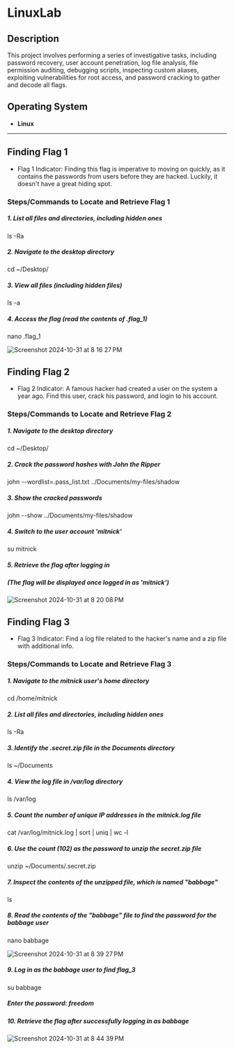 # LinuxLab

## Description  

This project involves performing a series of investigative tasks, including password recovery, user account penetration, log file analysis, file permission auditing, debugging scripts, inspecting custom aliases, exploiting vulnerabilities for root access, and password cracking to gather and decode all flags.  

## Operating System  

- **Linux**  

---

## Finding Flag 1  
- Flag 1 Indicator: Finding this flag is imperative to moving on quickly, as it contains the passwords from users before they are hacked. Luckily, it doesn't have a great hiding spot.

### Steps/Commands to Locate and Retrieve Flag 1  

##### 1. List all files and directories, including hidden ones
ls -Ra

##### 2. Navigate to the desktop directory
cd ~/Desktop/

##### 3. View all files (including hidden files)
ls -a

##### 4. Access the flag (read the contents of .flag_1)
nano .flag_1

  
![Screenshot 2024-10-31 at 8 16 27 PM](https://github.com/user-attachments/assets/3a31164e-32c3-46c6-b9a5-4db7aa7559f9)



## Finding Flag 2  
- Flag 2 Indicator: A famous hacker had created a user on the system a year ago. Find this user, crack his password, and login to his account.

### Steps/Commands to Locate and Retrieve Flag 2  

##### 1. Navigate to the desktop directory
cd ~/Desktop/

##### 2. Crack the password hashes with John the Ripper
john --wordlist=.pass_list.txt ../Documents/my-files/shadow

##### 3. Show the cracked passwords
john --show ../Documents/my-files/shadow

##### 4. Switch to the user account 'mitnick'
su mitnick

##### 5. Retrieve the flag after logging in
##### (The flag will be displayed once logged in as 'mitnick')


![Screenshot 2024-10-31 at 8 20 08 PM](https://github.com/user-attachments/assets/6cf41d10-4099-424e-a73d-c93ebd449cc8)



## Finding Flag 3  
- Flag 3 Indicator: Find a log file related to the hacker's name and a zip file with additional info.

### Steps/Commands to Locate and Retrieve Flag 3

##### 1. Navigate to the mitnick user's home directory
cd /home/mitnick

##### 2. List all files and directories, including hidden ones
ls -Ra

##### 3. Identify the .secret.zip file in the Documents directory
ls ~/Documents

##### 4. View the log file in /var/log directory
ls /var/log

##### 5. Count the number of unique IP addresses in the mitnick.log file
cat /var/log/mitnick.log | sort | uniq | wc -l

##### 6. Use the count (102) as the password to unzip the secret.zip file
unzip ~/Documents/.secret.zip

##### 7. Inspect the contents of the unzipped file, which is named "babbage"
ls

##### 8. Read the contents of the "babbage" file to find the password for the babbage user
nano babbage


![Screenshot 2024-10-31 at 8 39 27 PM](https://github.com/user-attachments/assets/06cef98f-3301-429b-aaa9-bb08e8a05599)


##### 9. Log in as the babbage user to find flag_3
su babbage
##### Enter the password: freedom

##### 10. Retrieve the flag after successfully logging in as babbage


![Screenshot 2024-10-31 at 8 44 39 PM](https://github.com/user-attachments/assets/53b27e21-bd67-4ebc-a94b-ecbf25006b5e)
